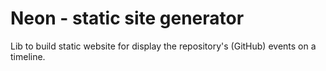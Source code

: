 # Neon - static site generator
Lib to build static website for display the repository's (GitHub) events on a timeline.
